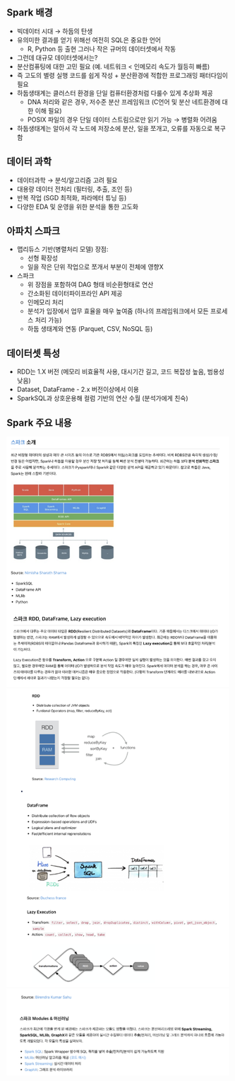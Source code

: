 ## Spark 배경

- 빅데이터 시대 → 하둡의 탄생
- 유의미한 결과를 얻기 위해선 여전히 SQL은 중요한 언어
  - R, Python 등 출현 그러나 작은 규머의 데이터셋에서 작동
- 그런데 대규모 데이터셋에서는? 
- 분산컴퓨팅에 대한 고민 필요 (예. 네트워크 < 인메모리 속도가 월등히 빠름)
- 즉 고도의 별령 실행 코드를 쉽게 작성 + 분산환경에 적합한 프로그래밍 패터다임이 필요
- 하둡생태계는 클러스터 환경을 단일 컴퓨터환경처럼 다룰수 있게 추상화 제공
  - DNA 처리와 같은 경우, 저수준 분산 프레임워크 (C언어 및 분산 네트환경에 대한 이해 필요)
  - POSIX 파일의 경우 단일 데이터 스트림으로만 읽기 가능 → 병렬화 어려움
- 하둡생태계는 알아서 각 노드에 저장소에 분산, 일을 쪼개고, 오류를 자동으로 복구함

## 데이터 과학
- 데이터과학 → 분석/알고리즘 고려 필요
- 대용량 데이터 전처리 (필터링, 추출, 조인 등)
- 반복 작업 (SGD 최적화, 파라메터 튜닝 등)
- 다양한 EDA 및 운영을 위한 분석을 통한 고도화

## 아파치 스파크
- 맵리듀스 기반(병렬처리 모델) 장점:
  - 선형 확장성
  - 일을 작은 단위 작업으로 쪼개서 부분이 전체에 영향X
- 스파크
  - 위 장점을 포함하여 DAG 형태 비순환형태로 연산
  - 간소화된 데이터파이프라인 API 제공
  - 인메모리 처리
  - 분석가 입장에서 업무 효율을 매우 높여줌 (하나의 프레임워크에서 모든 프로세스 처리 가능)
  - 하둡 생태계와 연동 (Parquet, CSV, NoSQL 등)

## 데이터셋 특성
- RDD는 1.X 버전 (메모리 비효율적 사용, 대시기간 길고, 코드 복잡성 높음, 범용성 낮음)
- Dataset, DataFrame - 2.x 버전이상에서 이용
- SparkSQL과 상호운용해 컬럼 기반의 연산 수월 (분석가에게 친숙)

## Spark 주요 내용

<img src="https://github.com/songhunhwa1/Spark/blob/main/img/img1.png">
<img src="https://github.com/songhunhwa1/Spark/blob/main/img/img2.png">
<img src="https://github.com/songhunhwa1/Spark/blob/main/img/img3.png">
